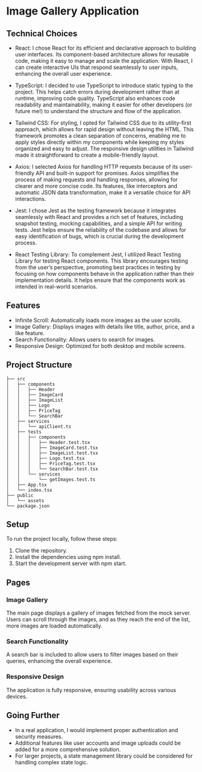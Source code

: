 # Image Gallery Application

## Technical Choices

- React: I chose React for its efficient and declarative approach to building user interfaces. Its component-based architecture allows for reusable code, making it easy to manage and scale the application. With React, I can create interactive UIs that respond seamlessly to user inputs, enhancing the overall user experience.

- TypeScript: I decided to use TypeScript to introduce static typing to the project. This helps catch errors during development rather than at runtime, improving code quality. TypeScript also enhances code readability and maintainability, making it easier for other developers (or future me!) to understand the structure and flow of the application.

- Tailwind CSS: For styling, I opted for Tailwind CSS due to its utility-first approach, which allows for rapid design without leaving the HTML. This framework promotes a clean separation of concerns, enabling me to apply styles directly within my components while keeping my styles organized and easy to adjust. The responsive design utilities in Tailwind made it straightforward to create a mobile-friendly layout.

- Axios: I selected Axios for handling HTTP requests because of its user-friendly API and built-in support for promises. Axios simplifies the process of making requests and handling responses, allowing for clearer and more concise code. Its features, like interceptors and automatic JSON data transformation, make it a versatile choice for API interactions.

- Jest: I chose Jest as the testing framework because it integrates seamlessly with React and provides a rich set of features, including snapshot testing, mocking capabilities, and a simple API for writing tests. Jest helps ensure the reliability of the codebase and allows for easy identification of bugs, which is crucial during the development process.

- React Testing Library: To complement Jest, I utilized React Testing Library for testing React components. This library encourages testing from the user’s perspective, promoting best practices in testing by focusing on how components behave in the application rather than their implementation details. It helps ensure that the components work as intended in real-world scenarios.

## Features

- Infinite Scroll: Automatically loads more images as the user scrolls.
- Image Gallery: Displays images with details like title, author, price, and a like feature.
- Search Functionality: Allows users to search for images.
- Responsive Design: Optimized for both desktop and mobile screens.

## Project Structure

```plaintext
├── src
│   ├── components
│   │   ├── Header
│   │   ├── ImageCard
│   │   ├── ImageList
│   │   ├── Logo
│   │   ├── PriceTag
│   │   └── SearchBar
│   ├── services
│   │   └── apiClient.ts
│   ├── tests
│   │   ├── components
│   │   │   ├── Header.test.tsx
│   │   │   ├── ImageCard.test.tsx
│   │   │   ├── ImageList.test.tsx
│   │   │   ├── Logo.test.tsx
│   │   │   ├── PriceTag.test.tsx
│   │   │   └── SearchBar.test.tsx
│   │   └── services
│   │       └── getImages.test.ts
│   ├── App.tsx
│   └── index.tsx
├── public
│   └── assets
└── package.json
```

## Setup

To run the project locally, follow these steps:

1. Clone the repository.
2. Install the dependencies using npm install.
3. Start the development server with npm start.

## Pages

### Image Gallery

The main page displays a gallery of images fetched from the mock server. Users can scroll through the images, and as they reach the end of the list, more images are loaded automatically.

### Search Functionality

A search bar is included to allow users to filter images based on their queries, enhancing the overall experience.

### Responsive Design

The application is fully responsive, ensuring usability across various devices.

## Going Further

- In a real application, I would implement proper authentication and security measures.
- Additional features like user accounts and image uploads could be added for a more comprehensive solution.
- For larger projects, a state management library could be considered for handling complex state logic.
